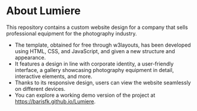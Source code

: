 # About Lumiere
This repository contains a custom website design for a company that sells professional equipment for the photography industry.

- The template, obtained for free through w3layouts, has been developed using HTML, CSS, and JavaScript, and given a new structure and appearance.
- It features a design in line with corporate identity, a user-friendly interface, a gallery showcasing photography equipment in detail, interactive elements, and more.
- Thanks to its responsive design, users can view the website seamlessly on different devices.
- You can explore a working demo version of the project at https://barisfk.github.io/Lumiere.


